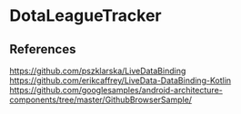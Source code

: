 # DotaLeagueTracker

## References
https://github.com/pszklarska/LiveDataBinding  
https://github.com/erikcaffrey/LiveData-DataBinding-Kotlin  
https://github.com/googlesamples/android-architecture-components/tree/master/GithubBrowserSample/  
